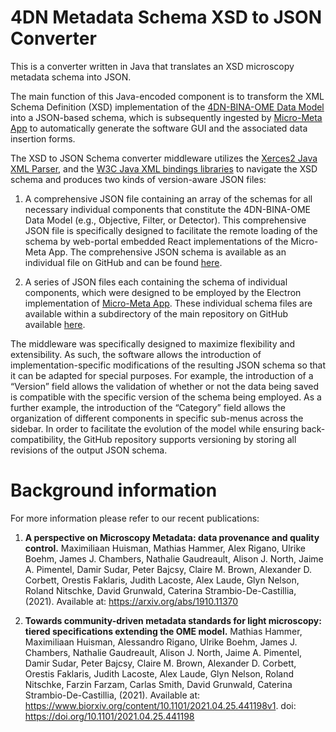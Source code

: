 
# 4DN Metadata Schema XSD to JSON Converter
This is a converter written in Java that translates an XSD microscopy metadata schema into JSON.

The main function of this Java-encoded component is to transform the XML Schema Definition (XSD) implementation of the [4DN-BINA-OME Data Model](https://zenodo.org/record/4710731) into a JSON-based schema, which is subsequently ingested by  [Micro-Meta App](https://wu-bimac.github.io/MicroMetaApp.github.io/) to automatically generate the software GUI and the associated data insertion forms.

The XSD to JSON Schema converter middleware utilizes the [Xerces2 Java XML Parser](http://xerces.apache.org/xerces2-j/), and the [W3C Java XML bindings libraries](https://www.w3.org/TR/2003/WD-DOM-Level-3-Core-20030609/java-binding.html) to navigate the XSD schema and produces two kinds of version-aware JSON files:

1. A comprehensive JSON file containing an array of the schemas for all necessary individual components that constitute the 4DN-BINA-OME Data Model (e.g., Objective, Filter, or Detector). This comprehensive JSON file is specifically designed to facilitate the remote loading of the schema by web-portal embedded React implementations of the Micro-Meta App. The comprehensive JSON schema is available as an individual file on GitHub and can be found [here](https://github.com/WU-BIMAC/4DNMetadataSchemaXSD2JSONConverter/blob/master/latest/fullSchema.json). 

2. A series of JSON files each containing the schema of individual components, which were designed to be employed by the Electron implementation of [Micro-Meta App](https://wu-bimac.github.io/MicroMetaApp.github.io/). These individual schema files are available within a subdirectory of the main repository on GitHub available [here](https://github.com/WU-BIMAC/4DNMetadataSchemaXSD2JSONConverter/tree/master/latest/schemas).

The middleware was specifically designed to maximize flexibility and extensibility. As such, the software allows the introduction of implementation-specific modifications of the resulting JSON schema so that it can be adapted for special purposes. For example, the introduction of a “Version” field allows the validation of whether or not the data being saved is compatible with the specific version of the schema being employed. As a further example, the introduction of the “Category” field allows the organization of different components in specific sub-menus across the sidebar. In order to facilitate the evolution of the model while ensuring back-compatibility, the GitHub repository supports versioning by storing all revisions of the output JSON schema.

# Background information

For more information please refer to our recent publications:

1. **A perspective on Microscopy Metadata: data provenance and quality control.**
Maximiliaan Huisman, Mathias Hammer, Alex Rigano, Ulrike Boehm, James J. Chambers, Nathalie Gaudreault, Alison J. North, Jaime A. Pimentel, Damir Sudar, Peter Bajcsy, Claire M. Brown, Alexander D. Corbett, Orestis Faklaris, Judith Lacoste, Alex Laude, Glyn Nelson, Roland Nitschke, David Grunwald, Caterina Strambio-De-Castillia, (2021). Available at: https://arxiv.org/abs/1910.11370

2. **Towards community-driven metadata standards for light microscopy: tiered specifications extending the OME model.**
Mathias Hammer, Maximiliaan Huisman, Alessandro Rigano, Ulrike Boehm, James J. Chambers, Nathalie Gaudreault, Alison J. North, Jaime A. Pimentel, Damir Sudar, Peter Bajcsy, Claire M. Brown, Alexander D. Corbett, Orestis Faklaris, Judith Lacoste, Alex Laude, Glyn Nelson, Roland Nitschke, Farzin Farzam, Carlas Smith, David Grunwald, Caterina Strambio-De-Castillia, (2021). Available at: https://www.biorxiv.org/content/10.1101/2021.04.25.441198v1. doi: https://doi.org/10.1101/2021.04.25.441198
